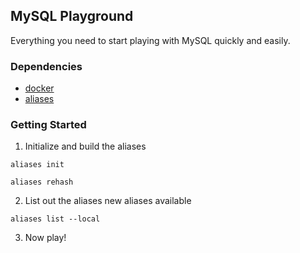 MySQL Playground
----------------

Everything you need to start playing with MySQL quickly and easily.

### Dependencies

- [docker](https://docs.docker.com/install/#supported-platforms)
- [aliases](https://github.com/sebglazebrook/aliases)

### Getting Started

1. Initialize and build the aliases

```
aliases init

aliases rehash
```

2. List out the aliases new aliases available

```
aliases list --local
```

3. Now play!
